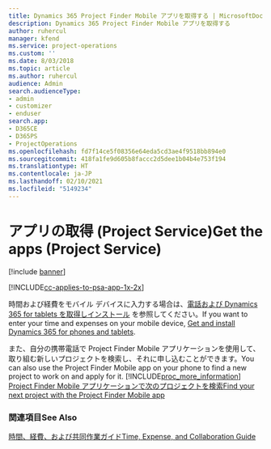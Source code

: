 ```yaml
---
title: Dynamics 365 Project Finder Mobile アプリを取得する | MicrosoftDocs
description: Dynamics 365 Project Finder Mobile アプリを取得する
author: ruhercul
manager: kfend
ms.service: project-operations
ms.custom: ''
ms.date: 8/03/2018
ms.topic: article
ms.author: ruhercul
audience: Admin
search.audienceType:
- admin
- customizer
- enduser
search.app:
- D365CE
- D365PS
- ProjectOperations
ms.openlocfilehash: fd7f14ce5f08356e64eda5cd3ae4f9518bb894e0
ms.sourcegitcommit: 418fa1fe9d605b8faccc2d5dee1b04b4e753f194
ms.translationtype: HT
ms.contentlocale: ja-JP
ms.lasthandoff: 02/10/2021
ms.locfileid: "5149234"
---
```

# <a name="get-the-apps-project-service"></a><span data-ttu-id="e763b-103">アプリの取得 (Project Service)</span><span class="sxs-lookup"><span data-stu-id="e763b-103">Get the apps (Project Service)</span></span>

[!include [banner](../includes/psa-now-project-operations.md)]

[!INCLUDE[cc-applies-to-psa-app-1x-2x](../includes/cc-applies-to-psa-app-1x-2x.md)]

<span data-ttu-id="e763b-104">時間および経費をモバイル デバイスに入力する場合は、[電話および Dynamics 365 for tablets を取得しインストール](https://docs.microsoft.com/dynamics365/mobile-app/dynamics-365-phones-tablets-users-guide) を参照してください。</span><span class="sxs-lookup"><span data-stu-id="e763b-104">If you want to enter your time and expenses on your mobile device, [Get and install Dynamics 365 for phones and tablets](https://docs.microsoft.com/dynamics365/mobile-app/dynamics-365-phones-tablets-users-guide).</span></span>  
  
 <span data-ttu-id="e763b-105">また、自分の携帯電話で Project Finder Mobile アプリケーションを使用して、取り組む新しいプロジェクトを検索し、それに申し込むことができます。</span><span class="sxs-lookup"><span data-stu-id="e763b-105">You can also use the Project Finder Mobile app on your phone to find a new project to work on and apply for it.</span></span> [!INCLUDE[proc_more_information](../includes/proc-more-information.md)] <span data-ttu-id="e763b-106">[Project Finder Mobile アプリケーションで次のプロジェクトを検索](../psa/find-next-project-finder-mobile-app.md)</span><span class="sxs-lookup"><span data-stu-id="e763b-106">[Find your next project with the Project Finder Mobile app](../psa/find-next-project-finder-mobile-app.md)</span></span> 
  
### <a name="see-also"></a><span data-ttu-id="e763b-107">関連項目</span><span class="sxs-lookup"><span data-stu-id="e763b-107">See Also</span></span>  
 [<span data-ttu-id="e763b-108">時間、経費、および共同作業ガイド</span><span class="sxs-lookup"><span data-stu-id="e763b-108">Time, Expense, and Collaboration Guide</span></span>](../psa/time-expense-collaboration-guide.md)
